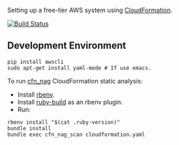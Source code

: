 Setting up a free-tier AWS system using [CloudFormation](https://aws.amazon.com/cloudformation/).

[![Build Status](https://travis-ci.com/jg210/aws-experiments.svg?branch=master)](https://travis-ci.com/jg210/aws-experiments)

## Development Environment

```
pip install awscli
sudo apt-get install yaml-mode # If use emacs.
```

To run [cfn_nag](https://github.com/stelligent/cfn_nag) CloudFormation static analysis:

* Install [rbenv](https://github.com/rbenv/rbenv#installation).
* Install [ruby-build](https://github.com/rbenv/ruby-build) as an rbenv plugin.
* Run:

```
rbenv install "$(cat .ruby-version)"
bundle install
bundle exec cfn_nag_scan cloudformation.yaml
```